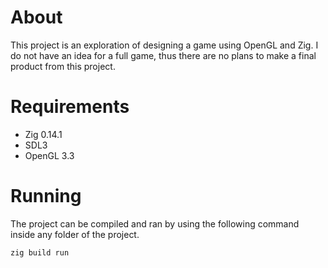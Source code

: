 # About
This project is an exploration of designing a game using OpenGL and Zig. 
I do not have an idea for a full game, thus there are no plans to make a final product from this project.

# Requirements
- Zig 0.14.1
- SDL3
- OpenGL 3.3

# Running
The project can be compiled and ran by using the following command inside any folder of the project.
```
zig build run
```
